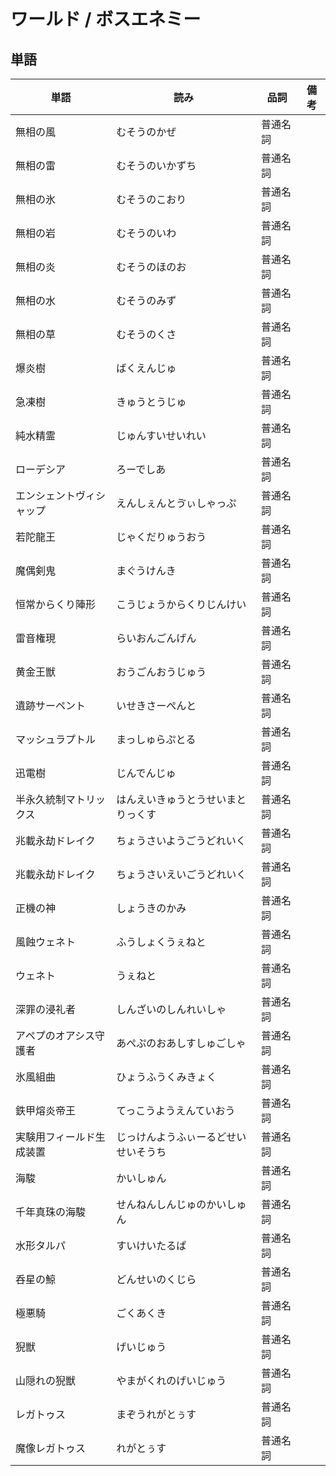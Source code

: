 # ワールド / ボスエネミー

## 単語

|単語|読み|品詞|備考|
|---|---|---|---|
|無相の風|むそうのかぜ|普通名詞||
|無相の雷|むそうのいかずち|普通名詞||
|無相の氷|むそうのこおり|普通名詞||
|無相の岩|むそうのいわ|普通名詞||
|無相の炎|むそうのほのお|普通名詞||
|無相の水|むそうのみず|普通名詞||
|無相の草|むそうのくさ|普通名詞||
|爆炎樹|ばくえんじゅ|普通名詞||
|急凍樹|きゅうとうじゅ|普通名詞||
|純水精霊|じゅんすいせいれい|普通名詞||
|ローデシア|ろーでしあ|普通名詞||
|エンシェントヴィシャップ|えんしぇんとゔぃしゃっぷ|普通名詞||
|若陀龍王|じゃくだりゅうおう|普通名詞||
|魔偶剣鬼|まぐうけんき|普通名詞||
|恒常からくり陣形|こうじょうからくりじんけい|普通名詞||
|雷音権現|らいおんごんげん|普通名詞||
|黄金王獣|おうごんおうじゅう|普通名詞||
|遺跡サーペント|いせきさーぺんと|普通名詞||
|マッシュラプトル|まっしゅらぷとる|普通名詞||
|迅電樹|じんでんじゅ|普通名詞||
|半永久統制マトリックス|はんえいきゅうとうせいまとりっくす|普通名詞||
|兆載永劫ドレイク|ちょうさいようごうどれいく|普通名詞||
|兆載永劫ドレイク|ちょうさいえいごうどれいく|普通名詞||
|正機の神|しょうきのかみ|普通名詞||
|風蝕ウェネト|ふうしょくうぇねと|普通名詞||
|ウェネト|うぇねと|普通名詞||
|深罪の浸礼者|しんざいのしんれいしゃ|普通名詞||
|アペプのオアシス守護者|あぺぷのおあしすしゅごしゃ|普通名詞||
|氷風組曲|ひょうふうくみきょく|普通名詞||
|鉄甲熔炎帝王|てっこうようえんていおう|普通名詞||
|実験用フィールド生成装置|じっけんようふぃーるどせいせいそうち|普通名詞||
|海駿|かいしゅん|普通名詞||
|千年真珠の海駿|せんねんしんじゅのかいしゅん|普通名詞||
|水形タルパ|すいけいたるぱ|普通名詞||
|呑星の鯨|どんせいのくじら|普通名詞||
|極悪騎|ごくあくき|普通名詞||
|猊獣|げいじゅう|普通名詞||
|山隠れの猊獣|やまがくれのげいじゅう|普通名詞||
|レガトゥス|まぞうれがとぅす|普通名詞||
|魔像レガトゥス|れがとぅす|普通名詞||